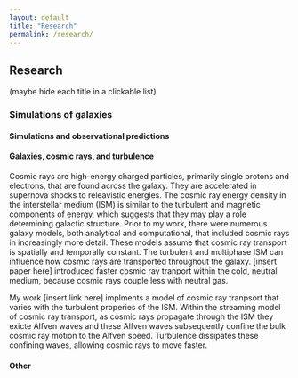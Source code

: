 ```yaml
---
layout: default
title: "Research"
permalink: /research/
---
```


## Research

(maybe hide each title in a clickable list)

### Simulations of galaxies



#### Simulations and observational predictions

#### Galaxies, cosmic rays, and turbulence

Cosmic rays are high-energy charged particles, primarily single protons and electrons, that are found across the galaxy. They are accelerated in supernova shocks to releavistic energies. The cosmic ray energy density in the interstellar medium (ISM) is similar to the turbulent and magnetic components of energy, which suggests that they may play a role determining galactic structure. Prior to my work, there were numerous galaxy models, both analytical and computational, that included cosmic rays in increasingly more detail. These models assume that cosmic ray transport is spatially and temporally constant. The turbulent and multiphase ISM can influence how cosmic rays are transported throughout the galaxy. [insert paper here] introduced faster cosmic ray tranport within the cold, neutral medium, because cosmic rays couple less with neutral gas.  

My work [insert link here] implments a model of cosmic ray tranpsort that varies with the turbulent properies of the ISM.  Within the streaming model of cosmic ray transport, as cosmic rays propagate through the ISM they exicte Alfven waves and these Alfven waves subsequently confine the bulk cosmic ray motion to the Alfven speed. Turbulence dissipates these confining waves, allowing cosmic rays to move faster. 


#### Other


